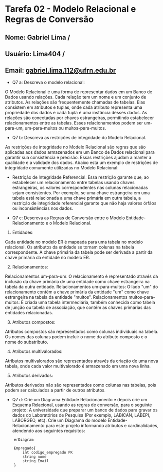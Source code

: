 # Tarefa 02 - Modelo Relacional e Regras de Conversão
## Nome: Gabriel Lima /
## Usuário: Lima404 / 
## Email: gabriel.lima.112@ufrn.edu.br



- Q7 a: Descreva o modelo relacional: 

O Modelo Relacional é uma forma de representar dados em um Banco de Dados usando relações. Cada relação tem um nome e um conjunto de atributos. As relações são frequentemente chamadas de tabelas. Elas consistem em atributos e tuplas, onde cada atributo representa uma propriedade dos dados e cada tupla é uma instância desses dados. As relações são conectadas por chaves estrangeiras, permitindo estabelecer relacionamentos entre as tabelas. Esses relacionamentos podem ser um-para-um, um-para-muitos ou muitos-para-muitos.

- Q7 b: Descreva as restrições de integridade do Modelo Relacional.

As restrições de integridade no Modelo Relacional são regras que são aplicadas aos dados armazenados em um Banco de Dados relacional para garantir sua consistência e precisão. Essas restrições ajudam a manter a qualidade e a validade dos dados. Abaixo esta um exemplo de restrições de integridade comumente utilizadas no Modelo Relacional:

- Restrição de Integridade Referencial: Essa restrição garante que, ao estabelecer um relacionamento entre tabelas usando chaves estrangeiras, os valores correspondentes nas colunas relacionadas sejam consistentes. Por exemplo, se uma chave estrangeira em uma tabela está relacionada a uma chave primária em outra tabela, a restrição de integridade referencial garante que não haja valores órfãos ou inconsistências nos dados.

- Q7 c: Descreva as Regras de Conversão entre o Modelo Entidade-Relacionamento e o Modelo Relacional. 

1. Entidades:

Cada entidade no modelo ER é mapeada para uma tabela no modelo relacional.
Os atributos da entidade se tornam colunas na tabela correspondente.
A chave primária da tabela pode ser derivada a partir da chave primária da entidade no modelo ER.

2. Relacionamentos:

Relacionamentos um-para-um: O relacionamento é representado através da inclusão da chave primária de uma entidade como chave estrangeira na tabela da outra entidade.
Relacionamentos um-para-muitos: O lado "um" do relacionamento contém a chave primária da entidade "um" como chave estrangeira na tabela da entidade "muitos".
Relacionamentos muitos-para-muitos: É criada uma tabela intermediária, também conhecida como tabela de junção ou tabela de associação, que contém as chaves primárias das entidades relacionadas.

3. Atributos compostos:

Atributos compostos são representados como colunas individuais na tabela.
Os nomes das colunas podem incluir o nome do atributo composto e o nome do subatributo.

4. Atributos multivalorados:

Atributos multivalorados são representados através da criação de uma nova tabela, onde cada valor multivalorado é armazenado em uma nova linha.

5. Atributos derivados:

Atributos derivados não são representados como colunas nas tabelas, pois podem ser calculados a partir de outros atributos.

- Q7 d: Crie um Diagrama Entidade Relacionamento e depois crie um Esquema Relacional, usando as regras de conversão, para o seguinte projeto: A universidade que preparar um banco de dados para gravar os dados do Laboratórios de Pesquisa (Por exemplo, LABICAN, LABEPI, LABORGEO, etc). Crie um Diagrama do modelo Entidade-Relacionamento para este projeto informando atributos e cardinalidades, atendendo aos seguintes requisitos: 



```mermaid
    erDiagram

    Empregado{
        int codigo_empregado PK
        string nome
        string Email
    }

```